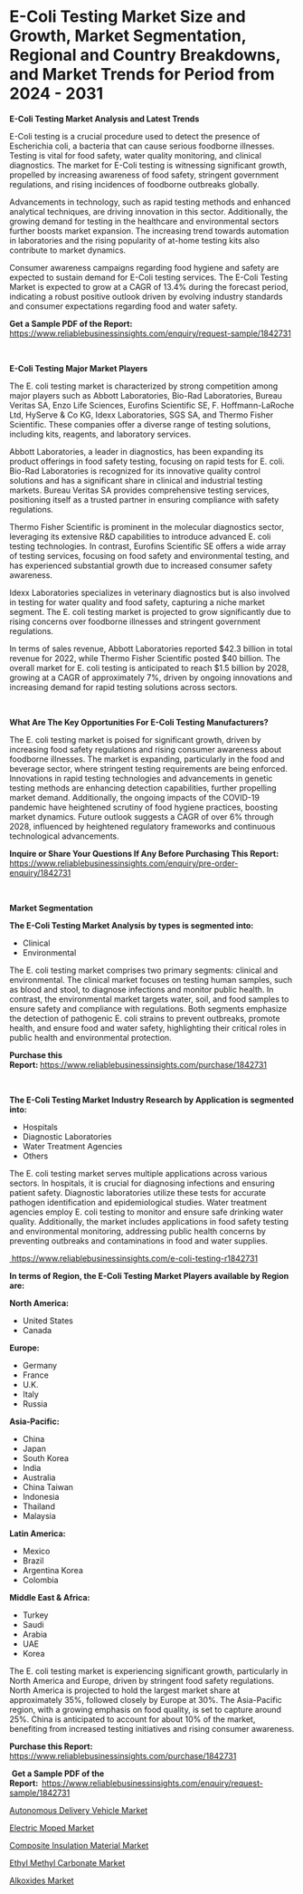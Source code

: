 <p><h1>E-Coli Testing Market Size and Growth, Market Segmentation, Regional and Country Breakdowns, and Market Trends for Period from 2024 -  2031</h1></p><p><strong>E-Coli Testing Market Analysis and Latest Trends</strong></p>
<p><p>E-Coli testing is a crucial procedure used to detect the presence of Escherichia coli, a bacteria that can cause serious foodborne illnesses. Testing is vital for food safety, water quality monitoring, and clinical diagnostics. The market for E-Coli testing is witnessing significant growth, propelled by increasing awareness of food safety, stringent government regulations, and rising incidences of foodborne outbreaks globally.</p><p>Advancements in technology, such as rapid testing methods and enhanced analytical techniques, are driving innovation in this sector. Additionally, the growing demand for testing in the healthcare and environmental sectors further boosts market expansion. The increasing trend towards automation in laboratories and the rising popularity of at-home testing kits also contribute to market dynamics.</p><p>Consumer awareness campaigns regarding food hygiene and safety are expected to sustain demand for E-Coli testing services. The E-Coli Testing Market is expected to grow at a CAGR of 13.4% during the forecast period, indicating a robust positive outlook driven by evolving industry standards and consumer expectations regarding food and water safety.</p></p>
<p><strong>Get a Sample PDF of the Report:&nbsp;</strong> <a href="https://www.reliablebusinessinsights.com/enquiry/request-sample/1842731?utm_campaign=1539&utm_medium=2&utm_source=Github&utm_content=ia&utm_term=16102024&utm_id=e-coli-testing">https://www.reliablebusinessinsights.com/enquiry/request-sample/1842731</a></p>
<p>&nbsp;</p>
<p><strong>E-Coli Testing Major Market Players</strong></p>
<p><p>The E. coli testing market is characterized by strong competition among major players such as Abbott Laboratories, Bio-Rad Laboratories, Bureau Veritas SA, Enzo Life Sciences, Eurofins Scientific SE, F. Hoffmann-LaRoche Ltd, HyServe & Co KG, Idexx Laboratories, SGS SA, and Thermo Fisher Scientific. These companies offer a diverse range of testing solutions, including kits, reagents, and laboratory services.</p><p>Abbott Laboratories, a leader in diagnostics, has been expanding its product offerings in food safety testing, focusing on rapid tests for E. coli. Bio-Rad Laboratories is recognized for its innovative quality control solutions and has a significant share in clinical and industrial testing markets. Bureau Veritas SA provides comprehensive testing services, positioning itself as a trusted partner in ensuring compliance with safety regulations.</p><p>Thermo Fisher Scientific is prominent in the molecular diagnostics sector, leveraging its extensive R&D capabilities to introduce advanced E. coli testing technologies. In contrast, Eurofins Scientific SE offers a wide array of testing services, focusing on food safety and environmental testing, and has experienced substantial growth due to increased consumer safety awareness.</p><p>Idexx Laboratories specializes in veterinary diagnostics but is also involved in testing for water quality and food safety, capturing a niche market segment. The E. coli testing market is projected to grow significantly due to rising concerns over foodborne illnesses and stringent government regulations.</p><p>In terms of sales revenue, Abbott Laboratories reported $42.3 billion in total revenue for 2022, while Thermo Fisher Scientific posted $40 billion. The overall market for E. coli testing is anticipated to reach $1.5 billion by 2028, growing at a CAGR of approximately 7%, driven by ongoing innovations and increasing demand for rapid testing solutions across sectors.</p></p>
<p>&nbsp;</p>
<p><strong>What Are The Key Opportunities For E-Coli Testing Manufacturers?</strong></p>
<p><p>The E. coli testing market is poised for significant growth, driven by increasing food safety regulations and rising consumer awareness about foodborne illnesses. The market is expanding, particularly in the food and beverage sector, where stringent testing requirements are being enforced. Innovations in rapid testing technologies and advancements in genetic testing methods are enhancing detection capabilities, further propelling market demand. Additionally, the ongoing impacts of the COVID-19 pandemic have heightened scrutiny of food hygiene practices, boosting market dynamics. Future outlook suggests a CAGR of over 6% through 2028, influenced by heightened regulatory frameworks and continuous technological advancements.</p></p>
<p><strong>Inquire or Share Your Questions If Any Before Purchasing This Report:</strong> <a href="https://www.reliablebusinessinsights.com/enquiry/pre-order-enquiry/1842731?utm_campaign=1539&utm_medium=2&utm_source=Github&utm_content=ia&utm_term=16102024&utm_id=e-coli-testing">https://www.reliablebusinessinsights.com/enquiry/pre-order-enquiry/1842731</a></p>
<p>&nbsp;</p>
<p><strong>Market Segmentation</strong></p>
<p><strong>The E-Coli Testing Market Analysis by types is segmented into:</strong></p>
<p><ul><li>Clinical</li><li>Environmental</li></ul></p>
<p><p>The E. coli testing market comprises two primary segments: clinical and environmental. The clinical market focuses on testing human samples, such as blood and stool, to diagnose infections and monitor public health. In contrast, the environmental market targets water, soil, and food samples to ensure safety and compliance with regulations. Both segments emphasize the detection of pathogenic E. coli strains to prevent outbreaks, promote health, and ensure food and water safety, highlighting their critical roles in public health and environmental protection.</p></p>
<p><strong>Purchase this Report:&nbsp;</strong><a href="https://www.reliablebusinessinsights.com/purchase/1842731?utm_campaign=1539&utm_medium=2&utm_source=Github&utm_content=ia&utm_term=16102024&utm_id=e-coli-testing">https://www.reliablebusinessinsights.com/purchase/1842731</a></p>
<p>&nbsp;</p>
<p><strong>The E-Coli Testing Market Industry Research by Application is segmented into:</strong></p>
<p><ul><li>Hospitals</li><li>Diagnostic Laboratories</li><li>Water Treatment Agencies</li><li>Others</li></ul></p>
<p><p>The E. coli testing market serves multiple applications across various sectors. In hospitals, it is crucial for diagnosing infections and ensuring patient safety. Diagnostic laboratories utilize these tests for accurate pathogen identification and epidemiological studies. Water treatment agencies employ E. coli testing to monitor and ensure safe drinking water quality. Additionally, the market includes applications in food safety testing and environmental monitoring, addressing public health concerns by preventing outbreaks and contaminations in food and water supplies.</p></p>
<p><a href="https://www.reliablebusinessinsights.com/e-coli-testing-r1842731?utm_campaign=1539&utm_medium=2&utm_source=Github&utm_content=ia&utm_term=16102024&utm_id=e-coli-testing">&nbsp;https://www.reliablebusinessinsights.com/e-coli-testing-r1842731</a></p>
<p><strong>In terms of Region, the E-Coli Testing Market Players available by Region are:</strong></p>
<p>
    <p> <strong> North America: </strong>
        <ul>
            <li>United States</li>
            <li>Canada</li>
        </ul>
        </p> 
    <p> <strong> Europe: </strong>
        <ul>
            <li>Germany</li>
            <li>France</li>
            <li>U.K.</li>
            <li>Italy</li>
            <li>Russia</li>
        </ul>
        </p> 
    <p> <strong> Asia-Pacific: </strong>
        <ul>
            <li>China</li>
            <li>Japan</li>
            <li>South Korea</li>
            <li>India</li>
            <li>Australia</li>
            <li>China Taiwan</li>
            <li>Indonesia</li>
            <li>Thailand</li>
            <li>Malaysia</li>
        </ul>
        </p> 
    <p> <strong> Latin America: </strong>
        <ul>
            <li>Mexico</li>
            <li>Brazil</li>
            <li>Argentina Korea</li>
            <li>Colombia</li>
        </ul>
        </p> 
    <p> <strong> Middle East & Africa: </strong>
        <ul>
            <li>Turkey</li>
            <li>Saudi</li>
            <li>Arabia</li>
            <li>UAE</li>
            <li>Korea</li>
        </ul>
    </p>
    </p>
<p><p>The E. coli testing market is experiencing significant growth, particularly in North America and Europe, driven by stringent food safety regulations. North America is projected to hold the largest market share at approximately 35%, followed closely by Europe at 30%. The Asia-Pacific region, with a growing emphasis on food quality, is set to capture around 25%. China is anticipated to account for about 10% of the market, benefiting from increased testing initiatives and rising consumer awareness.</p></p>
<p><strong>Purchase this Report: </strong><a href="https://www.reliablebusinessinsights.com/purchase/1842731?utm_campaign=1539&utm_medium=2&utm_source=Github&utm_content=ia&utm_term=16102024&utm_id=e-coli-testing">https://www.reliablebusinessinsights.com/purchase/1842731</a></p>
<p>&nbsp;<strong>Get a Sample PDF of the Report:&nbsp;&nbsp;</strong><a href="https://www.reliablebusinessinsights.com/enquiry/request-sample/1842731?utm_campaign=1539&utm_medium=2&utm_source=Github&utm_content=ia&utm_term=16102024&utm_id=e-coli-testing">https://www.reliablebusinessinsights.com/enquiry/request-sample/1842731</a></p>
<p><strong></strong></p>
<p><p><a href="https://www.linkedin.com/pulse/global-autonomous-delivery-vehicle-market-analysis-trends-forecasts-mym5f?utm_campaign=1539&utm_medium=2&utm_source=Github&utm_content=ia&utm_term=16102024&utm_id=e-coli-testing">Autonomous Delivery Vehicle Market</a></p><p><a href="https://www.linkedin.com/pulse/electric-moped-market-strategic-insights-product-evolution-segmentation-hfugf?utm_campaign=1539&utm_medium=2&utm_source=Github&utm_content=ia&utm_term=16102024&utm_id=e-coli-testing">Electric Moped Market</a></p><p><a href="https://www.linkedin.com/pulse/analyzing-global-composite-insulation-material-market-growth-ftike?utm_campaign=1539&utm_medium=2&utm_source=Github&utm_content=ia&utm_term=16102024&utm_id=e-coli-testing">Composite Insulation Material Market</a></p><p><a href="https://www.linkedin.com/pulse/insights-ethyl-methyl-carbonate-industry-market-financial-sleke?utm_campaign=1539&utm_medium=2&utm_source=Github&utm_content=ia&utm_term=16102024&utm_id=e-coli-testing">Ethyl Methyl Carbonate Market</a></p><p><a href="https://www.linkedin.com/pulse/alkoxides-market-share-analysis-growth-trends-forecasts-f70ae?utm_campaign=1539&utm_medium=2&utm_source=Github&utm_content=ia&utm_term=16102024&utm_id=e-coli-testing">Alkoxides Market</a></p></p>